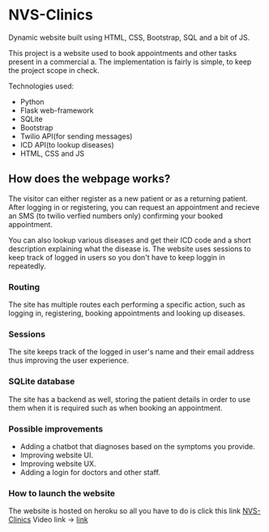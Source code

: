 # NVS-Clinics
Dynamic website built using HTML, CSS, Bootstrap, SQL and a bit of JS.

This project is a website used to book appointments and other tasks present in a commercial a. The implementation is fairly is simple, to keep the project scope in check.

Technologies used:

- Python
- Flask web-framework
- SQLite
- Bootstrap
- Twilio API(for sending messages)
- ICD API(to lookup diseases)
- HTML, CSS and JS

## How does the webpage works?

The visitor can either register as a new patient or as a returning patient. After logging in or registering, you can request an appointment and recieve an SMS (to twilio verfied numbers only) confirming your booked appointment.

You can also lookup various diseases and get their ICD code and a short description explaining what the disease is. The website uses sessions to keep track of logged in users so you don't have to keep loggin in repeatedly.

### Routing
The site has multiple routes each performing a specific action, such as logging in, registering, booking appointments and looking up diseases.

### Sessions
The site keeps track of the logged in user's name and their email address thus improving the user experience.

### SQLite database
The site has a backend as well, storing the patient details in order to use them when it is required such as when booking an appointment.

### Possible improvements
- Adding a chatbot that diagnoses based on the symptoms you provide.
- Improving website UI.
- Improving website UX.
- Adding a login for doctors and other staff.

### How to launch the website
The website is hosted on heroku so all you have to do is click this link [NVS-Clinics](https://nvs-clinics.herokuapp.com/)
Video link -> [link](https://youtu.be/spHN9mPrWac)
